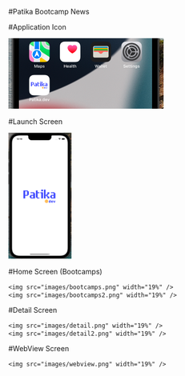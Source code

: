 #Patika Bootcamp News

#Application Icon

 <img src="images/appicon.png" />


#Launch Screen

 <img src="images/launchScreen.png" width="25%" />
 
 
#Home Screen (Bootcamps)
 
    <img src="images/bootcamps.png" width="19%" />
    <img src="images/bootcamps2.png" width="19%" />


#Detail Screen
 
    <img src="images/detail.png" width="19%" />
    <img src="images/detail2.png" width="19%" />


#WebView Screen
 
    <img src="images/webview.png" width="19%" />

